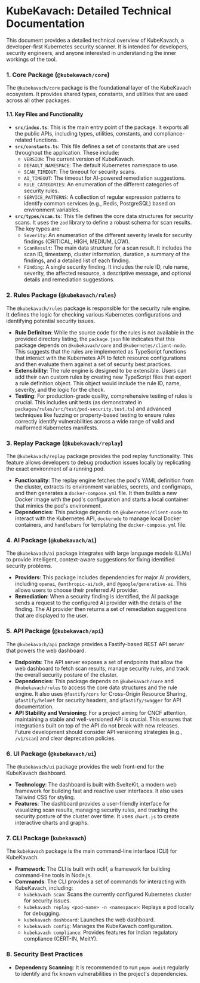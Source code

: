 
# KubeKavach: Detailed Technical Documentation

This document provides a detailed technical overview of KubeKavach, a developer-first Kubernetes security scanner. It is intended for developers, security engineers, and anyone interested in understanding the inner workings of the tool.

### 1. Core Package (`@kubekavach/core`)

The `@kubekavach/core` package is the foundational layer of the KubeKavach ecosystem. It provides shared types, constants, and utilities that are used across all other packages.

#### 1.1. Key Files and Functionality

*   **`src/index.ts`**: This is the main entry point of the package. It exports all the public APIs, including types, utilities, constants, and compliance-related functions.
*   **`src/constants.ts`**: This file defines a set of constants that are used throughout the application. These include:
    *   `VERSION`: The current version of KubeKavach.
    *   `DEFAULT_NAMESPACE`: The default Kubernetes namespace to use.
    *   `SCAN_TIMEOUT`: The timeout for security scans.
    *   `AI_TIMEOUT`: The timeout for AI-powered remediation suggestions.
    *   `RULE_CATEGORIES`: An enumeration of the different categories of security rules.
    *   `SERVICE_PATTERNS`: A collection of regular expression patterns to identify common services (e.g., Redis, PostgreSQL) based on environment variables.
*   **`src/types/scan.ts`**: This file defines the core data structures for security scans. It uses the `zod` library to define a robust schema for scan results. The key types are:
    *   `Severity`: An enumeration of the different severity levels for security findings (CRITICAL, HIGH, MEDIUM, LOW).
    *   `ScanResult`: The main data structure for a scan result. It includes the scan ID, timestamp, cluster information, duration, a summary of the findings, and a detailed list of each finding.
    *   `Finding`: A single security finding. It includes the rule ID, rule name, severity, the affected resource, a descriptive message, and optional details and remediation suggestions.

### 2. Rules Package (`@kubekavach/rules`)

The `@kubekavach/rules` package is responsible for the security rule engine. It defines the logic for checking various Kubernetes configurations and identifying potential security issues.

*   **Rule Definiton**: While the source code for the rules is not available in the provided directory listing, the `package.json` file indicates that this package depends on `@kubekavach/core` and `@kubernetes/client-node`. This suggests that the rules are implemented as TypeScript functions that interact with the Kubernetes API to fetch resource configurations and then evaluate them against a set of security best practices.
*   **Extensibility**: The rule engine is designed to be extensible. Users can add their own custom rules by creating new TypeScript files that export a rule definition object. This object would include the rule ID, name, severity, and the logic for the check.
*   **Testing**: For production-grade quality, comprehensive testing of rules is crucial. This includes unit tests (as demonstrated in `packages/rules/src/test/pod-security.test.ts`) and advanced techniques like fuzzing or property-based testing to ensure rules correctly identify vulnerabilities across a wide range of valid and malformed Kubernetes manifests.

### 3. Replay Package (`@kubekavach/replay`)

The `@kubekavach/replay` package provides the pod replay functionality. This feature allows developers to debug production issues locally by replicating the exact environment of a running pod.

*   **Functionality**: The replay engine fetches the pod's YAML definition from the cluster, extracts its environment variables, secrets, and configmaps, and then generates a `docker-compose.yml` file. It then builds a new Docker image with the pod's configuration and starts a local container that mimics the pod's environment.
*   **Dependencies**: This package depends on `@kubernetes/client-node` to interact with the Kubernetes API, `dockerode` to manage local Docker containers, and `handlebars` for templating the `docker-compose.yml` file.

### 4. AI Package (`@kubekavach/ai`)

The `@kubekavach/ai` package integrates with large language models (LLMs) to provide intelligent, context-aware suggestions for fixing identified security problems.

*   **Providers**: This package includes dependencies for major AI providers, including `openai`, `@anthropic-ai/sdk`, and `@google/generative-ai`. This allows users to choose their preferred AI provider.
*   **Remediation**: When a security finding is identified, the AI package sends a request to the configured AI provider with the details of the finding. The AI provider then returns a set of remediation suggestions that are displayed to the user.

### 5. API Package (`@kubekavach/api`)

The `@kubekavach/api` package provides a Fastify-based REST API server that powers the web dashboard.

*   **Endpoints**: The API server exposes a set of endpoints that allow the web dashboard to fetch scan results, manage security rules, and track the overall security posture of the cluster.
*   **Dependencies**: This package depends on `@kubekavach/core` and `@kubekavach/rules` to access the core data structures and the rule engine. It also uses `@fastify/cors` for Cross-Origin Resource Sharing, `@fastify/helmet` for security headers, and `@fastify/swagger` for API documentation.
*   **API Stability and Versioning**: For a project aiming for CNCF attention, maintaining a stable and well-versioned API is crucial. This ensures that integrations built on top of the API do not break with new releases. Future development should consider API versioning strategies (e.g., `/v1/scan`) and clear deprecation policies.

### 6. UI Package (`@kubekavach/ui`)

The `@kubekavach/ui` package provides the web front-end for the KubeKavach dashboard.

*   **Technology**: The dashboard is built with SvelteKit, a modern web framework for building fast and reactive user interfaces. It also uses Tailwind CSS for styling.
*   **Features**: The dashboard provides a user-friendly interface for visualizing scan results, managing security rules, and tracking the security posture of the cluster over time. It uses `chart.js` to create interactive charts and graphs.

### 7. CLI Package (`kubekavach`)

The `kubekavach` package is the main command-line interface (CLI) for KubeKavach.

*   **Framework**: The CLI is built with oclif, a framework for building command-line tools in Node.js.
*   **Commands**: The CLI provides a set of commands for interacting with KubeKavach, including:
    *   `kubekavach scan`: Scans the currently configured Kubernetes cluster for security issues.
    *   `kubekavach replay <pod-name> -n <namespace>`: Replays a pod locally for debugging.
    *   `kubekavach dashboard`: Launches the web dashboard.
    *   `kubekavach config`: Manages the KubeKavach configuration.
    *   `kubekavach compliance`: Provides features for Indian regulatory compliance (CERT-IN, MeitY).

### 8. Security Best Practices

*   **Dependency Scanning**: It is recommended to run `pnpm audit` regularly to identify and fix known vulnerabilities in the project's dependencies.
